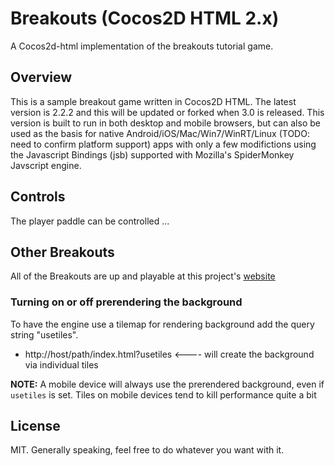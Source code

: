 # Breakouts (Cocos2D HTML 2.x)

A Cocos2d-html implementation of the breakouts tutorial game.

## Overview

This is a sample breakout game written in Cocos2D HTML. The latest version is 2.2.2 and this will be updated or forked when 3.0 is released. This version is built to run in both desktop and mobile browsers, but can also be used as the basis for native Android/iOS/Mac/Win7/WinRT/Linux (TODO: need to confirm platform support) apps with only a few modifictions using the Javascript Bindings (jsb) supported with Mozilla's SpiderMonkey Javscript engine.

## Controls

The player paddle can be controlled ...

## Other Breakouts

All of the Breakouts are up and playable at this project's [website](http://jsbreakouts.org)

### Turning on or off prerendering the background

To have the engine use a tilemap for rendering background add the query string "usetiles".
* http://host/path/index.html?usetiles   <---- will create the background via individual tiles

**NOTE:** A mobile device will always use the prerendered background, even if `usetiles` is set. Tiles on mobile devices tend to kill performance quite a bit

## License

MIT. Generally speaking, feel free to do whatever you want with it.
